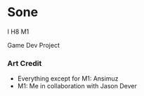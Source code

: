 # Sone
I H8 M1

Game Dev Project

### Art Credit
* Everything except for M1: Ansimuz
* M1: Me in collaboration with Jason Dever
